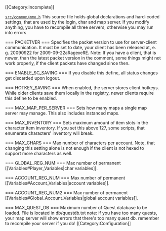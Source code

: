 [[Category:Incomplete]]

[`src/common/mmo.h`](https://github.com/HerculesWS/Hercules/blob/stable/src/common/mmo.h) This source file holds global declarations and hard-coded settings, that are used by the login, char and map server. If you modify anything, you have to recompile all three servers, otherwise you may run into errors.

=== PACKETVER ===
Specifies the packet version to use for server-client communication. It must be set to date, your client has been released at, e. g. 20090922 for 2009-09-22aRagexeRE. Note: If you have a client, that is newer, than the latest packet version in the comment, some things might not work properly, if the client packets have changed since then.

=== ENABLE_SC_SAVING ===
If you disable this define, all status changes get discarded upon logout.

=== HOTKEY_SAVING ===
When enabled, the server stores client hotkeys. While older clients save them locally in the registry, newer clients require this define to be enabled.

=== MAX_MAP_PER_SERVER ===
Sets how many maps a single map server may manage. This also includes instanced maps.

=== MAX_INVENTORY ===
Sets maximum amount of item slots in the character item inventory. If you set this above 127, some scripts, that enumerate characters' inventory will break.

=== MAX_CHARS ===
Max number of characters per account. Note, that changing this setting alone is not enough if the client is not hexed to support more characters as well.

=== GLOBAL_REG_NUM ===
Max number of permanent [[Variables#Player_Variables|char variables]].

=== ACCOUNT_REG_NUM ===
Max number of permanent [[Variables#Account_Variables|account variables]].

=== ACCOUNT_REG_NUM2 ===
Max number of permanent [[Variables#Global_Account_Variables|global account variables]].

=== MAX_QUEST_DB ===
Maximum number of Quest database to be loaded. File is located in db/questdb.txt
note: if you have too many quests, your map server will show errors that there's too many quest db. remember to recompile your server if you do! 
[[Category:Configuration]]
